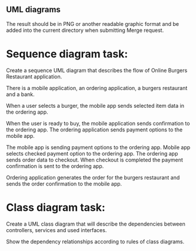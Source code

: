 ## UML diagrams
The result should be in PNG or another readable graphic format and be added into the current directory when submitting Merge request.

Sequence diagram task:
==

Create a sequence UML diagram that describes the flow of Online Burgers Restaurant application. 

There is a mobile application, an ordering application, a burgers restaurant and a bank.

When a user selects a burger, the mobile app sends selected item data in the ordering app.

When the user is ready to buy, the mobile application sends confirmation to the ordering app. The ordering application sends payment options to the mobile app.

The mobile app is sending payment options to the ordering app. Mobile app selects checked payment option to the ordering app. The ordering app sends order data to checkout. When checkout is completed the payment confirmation is sent to the ordering app.

Ordering application generates the order for the burgers restaurant and sends the order confirmation to the mobile app.

Class diagram task:
==
Create a UML class diagram that will describe the dependencies between controllers, services and used interfaces.  

Show the dependency relationships according to rules of class diagrams.

